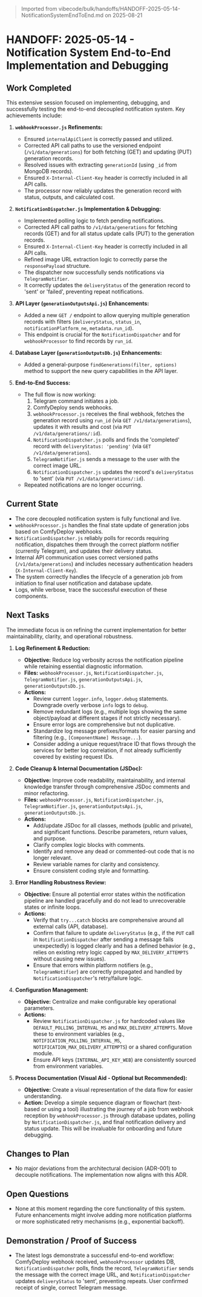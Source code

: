 > Imported from vibecode/bulk/handoffs/HANDOFF-2025-05-14-NotificationSystemEndToEnd.md on 2025-08-21

# HANDOFF: 2025-05-14 - Notification System End-to-End Implementation and Debugging

## Work Completed

This extensive session focused on implementing, debugging, and successfully testing the end-to-end decoupled notification system. Key achievements include:

1.  **`webhookProcessor.js` Refinements:**
    *   Ensured `internalApiClient` is correctly passed and utilized.
    *   Corrected API call paths to use the versioned endpoint (`/v1/data/generations`) for both fetching (GET) and updating (PUT) generation records.
    *   Resolved issues with extracting `generationId` (using `_id` from MongoDB records).
    *   Ensured `X-Internal-Client-Key` header is correctly included in all API calls.
    *   The processor now reliably updates the generation record with status, outputs, and calculated cost.

2.  **`NotificationDispatcher.js` Implementation & Debugging:**
    *   Implemented polling logic to fetch pending notifications.
    *   Corrected API call paths to `/v1/data/generations` for fetching records (GET) and for all status update calls (PUT) to the generation records.
    *   Ensured `X-Internal-Client-Key` header is correctly included in all API calls.
    *   Refined image URL extraction logic to correctly parse the `responsePayload` structure.
    *   The dispatcher now successfully sends notifications via `TelegramNotifier`.
    *   It correctly updates the `deliveryStatus` of the generation record to 'sent' or 'failed', preventing repeat notifications.

3.  **API Layer (`generationOutputsApi.js`) Enhancements:**
    *   Added a new `GET /` endpoint to allow querying multiple generation records with filters (`deliveryStatus`, `status_in`, `notificationPlatform_ne`, `metadata.run_id`).
    *   This endpoint is crucial for the `NotificationDispatcher` and for `webhookProcessor` to find records by `run_id`.

4.  **Database Layer (`generationOutputsDb.js`) Enhancements:**
    *   Added a general-purpose `findGenerations(filter, options)` method to support the new query capabilities in the API layer.

5.  **End-to-End Success:**
    *   The full flow is now working:
        1.  Telegram command initiates a job.
        2.  ComfyDeploy sends webhooks.
        3.  `webhookProcessor.js` receives the final webhook, fetches the generation record using `run_id` (via `GET /v1/data/generations`), updates it with results and cost (via `PUT /v1/data/generations/:id`).
        4.  `NotificationDispatcher.js` polls and finds the 'completed' record with `deliveryStatus: 'pending'` (via `GET /v1/data/generations`).
        5.  `TelegramNotifier.js` sends a message to the user with the correct image URL.
        6.  `NotificationDispatcher.js` updates the record's `deliveryStatus` to 'sent' (via `PUT /v1/data/generations/:id`).
    *   Repeated notifications are no longer occurring.

## Current State

*   The core decoupled notification system is fully functional and live.
*   `webhookProcessor.js` handles the final state update of generation jobs based on ComfyDeploy webhooks.
*   `NotificationDispatcher.js` reliably polls for records requiring notification, dispatches them through the correct platform notifier (currently Telegram), and updates their delivery status.
*   Internal API communication uses correct versioned paths (`/v1/data/generations`) and includes necessary authentication headers (`X-Internal-Client-Key`).
*   The system correctly handles the lifecycle of a generation job from initiation to final user notification and database update.
*   Logs, while verbose, trace the successful execution of these components.

## Next Tasks

The immediate focus is on refining the current implementation for better maintainability, clarity, and operational robustness.

1.  **Log Refinement & Reduction:**
    *   **Objective:** Reduce log verbosity across the notification pipeline while retaining essential diagnostic information.
    *   **Files:** `webhookProcessor.js`, `NotificationDispatcher.js`, `TelegramNotifier.js`, `generationOutputsApi.js`, `generationOutputsDb.js`.
    *   **Actions:**
        *   Review current `logger.info`, `logger.debug` statements. Downgrade overly verbose `info` logs to `debug`.
        *   Remove redundant logs (e.g., multiple logs showing the same object/payload at different stages if not strictly necessary).
        *   Ensure error logs are comprehensive but not duplicative.
        *   Standardize log message prefixes/formats for easier parsing and filtering (e.g., `[ComponentName] Message...`).
        *   Consider adding a unique request/trace ID that flows through the services for better log correlation, if not already sufficiently covered by existing request IDs.

2.  **Code Cleanup & Internal Documentation (JSDoc):**
    *   **Objective:** Improve code readability, maintainability, and internal knowledge transfer through comprehensive JSDoc comments and minor refactoring.
    *   **Files:** `webhookProcessor.js`, `NotificationDispatcher.js`, `TelegramNotifier.js`, `generationOutputsApi.js`, `generationOutputsDb.js`.
    *   **Actions:**
        *   Add/update JSDoc for all classes, methods (public and private), and significant functions. Describe parameters, return values, and purpose.
        *   Clarify complex logic blocks with comments.
        *   Identify and remove any dead or commented-out code that is no longer relevant.
        *   Review variable names for clarity and consistency.
        *   Ensure consistent coding style and formatting.

3.  **Error Handling Robustness Review:**
    *   **Objective:** Ensure all potential error states within the notification pipeline are handled gracefully and do not lead to unrecoverable states or infinite loops.
    *   **Actions:**
        *   Verify that `try...catch` blocks are comprehensive around all external calls (API, database).
        *   Confirm that failure to update `deliveryStatus` (e.g., if the `PUT` call in `NotificationDispatcher` after sending a message fails unexpectedly) is logged clearly and has a defined behavior (e.g., relies on existing retry logic capped by `MAX_DELIVERY_ATTEMPTS` without causing new issues).
        *   Ensure that errors within platform notifiers (e.g., `TelegramNotifier`) are correctly propagated and handled by `NotificationDispatcher`'s retry/failure logic.

4.  **Configuration Management:**
    *   **Objective:** Centralize and make configurable key operational parameters.
    *   **Actions:**
        *   Review `NotificationDispatcher.js` for hardcoded values like `DEFAULT_POLLING_INTERVAL_MS` and `MAX_DELIVERY_ATTEMPTS`. Move these to environment variables (e.g., `NOTIFICATION_POLLING_INTERVAL_MS`, `NOTIFICATION_MAX_DELIVERY_ATTEMPTS`) or a shared configuration module.
        *   Ensure API keys (`INTERNAL_API_KEY_WEB`) are consistently sourced from environment variables.

5.  **Process Documentation (Visual Aid - Optional but Recommended):**
    *   **Objective:** Create a visual representation of the data flow for easier understanding.
    *   **Action:** Develop a simple sequence diagram or flowchart (text-based or using a tool) illustrating the journey of a job from webhook reception by `webhookProcessor.js` through database updates, polling by `NotificationDispatcher.js`, and final notification delivery and status update. This will be invaluable for onboarding and future debugging.

## Changes to Plan
*   No major deviations from the architectural decision (ADR-001) to decouple notifications. The implementation now aligns with this ADR.

## Open Questions
*   None at this moment regarding the core functionality of this system. Future enhancements might involve adding more notification platforms or more sophisticated retry mechanisms (e.g., exponential backoff).

## Demonstration / Proof of Success
*   The latest logs demonstrate a successful end-to-end workflow: ComfyDeploy webhook received, `webhookProcessor` updates DB, `NotificationDispatcher` polls, finds the record, `TelegramNotifier` sends the message with the correct image URL, and `NotificationDispatcher` updates `deliveryStatus` to 'sent', preventing repeats. User confirmed receipt of single, correct Telegram message. 